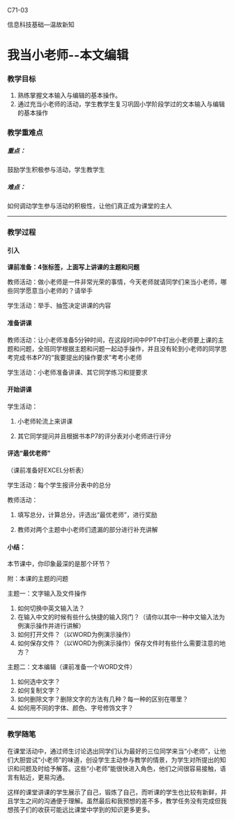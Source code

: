 C71-03

信息科技基础—温故新知

# 我当小老师--本文编辑

### 教学目标

1. 熟练掌握文本输入与编辑的基本操作。
1. 通过充当小老师的活动，学生教学生复习巩固小学阶段学过的文本输入与编辑的基本操作

### 教学重难点

##### 重点：

鼓励学生积极参与活动，学生教学生

##### 难点：
如何调动学生参与活动的积极性，让他们真正成为课堂的主人

------

### 教学过程

#### 引入

**课前准备：4张标签，上面写上讲课的主题和问题**

教师活动：做小老师是一件非常光荣的事情，今天老师就请同学们来当小老师，哪些同学愿意当小老师的？请举手

学生活动：举手、抽签决定讲课的内容



#### 准备讲课
教师活动：让小老师准备5分钟时间，在这段时间中PPT中打出小老师要上课的主题和问题，全班同学根据主题和问题一起动手操作，并且没有轮到小老师的同学思考完成书本P7的“我要提出的操作要求”考考小老师

学生活动：小老师准备讲课、其它同学练习和提要求



#### 开始讲课
学生活动：

1. 小老师轮流上来讲课

2. 其它同学提问并且根据书本P7的评分表对小老师进行评分



#### 评选“最优老师”

（课前准备好EXCEL分析表）

 学生活动：每个学生报评分表中的总分

 教师活动：

1. 填写总分，计算总分，评选出“最优老师”，进行奖励

2. 教师对两个主题中小老师们遗漏的部分进行补充讲解

   

#### 小结：

本节课中，你印象最深的是那个环节？

附：本课的主题的问题

主题一：文字输入及文件操作

1. 如何切换中英文输入法？
2. 在输入中文的时候有些什么快捷的输入窍门？（请你以其中一种中文输入法为例演示操作并进行讲解）
3. 如何打开文件？（以WORD为例演示操作）
4. 如何保存文件？（以WORD为例演示操作）保存文件时有些什么需要注意的地方？

主题二：文本编辑（课前准备一个WORD文件）

1. 如何选中文字？
2. 如何复制文字？
3. 如何删除文字？删除文字的方法有几种？每一种的区别在哪里？
4. 如何用不同的字体、颜色、字号修饰文字？



------

### 教学随笔
在课堂活动中，通过师生讨论选出同学们认为最好的三位同学来当“小老师”，让他们大胆尝试“小老师”的味道，创设学生主动参与教学的情景，为学生对所提出的知识和问题及时给予解答。这些“小老师”能很快进入角色，他们之间很容易接触，语言有贴近，更易沟通。

这样的课堂讲课的学生展示了自己，锻炼了自己，而听课的学生也比较有新鲜，并且学生之间的沟通便于理解。虽然最后和我预想的差不多，教学任务没有完成但我想孩子们的收获可能远比课堂中学到的知识更多更多。

